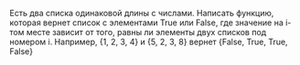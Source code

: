 Есть два списка одинаковой длины с числами. Написать функцию, которая вернет список с элементами True или False, где значение на i-том месте зависит от того, равны ли элементы двух списков под номером i. Например, {1, 2, 3, 4} и {5, 2, 3, 8} вернет {False, True, True, False}